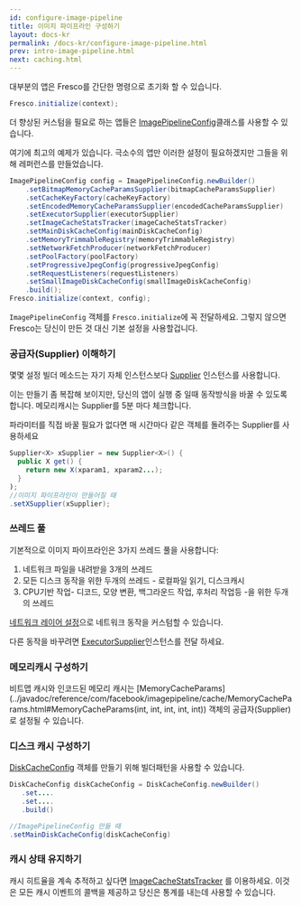 ```yaml
---
id: configure-image-pipeline
title: 이미지 파이프라인 구성하기
layout: docs-kr
permalink: /docs-kr/configure-image-pipeline.html
prev: intro-image-pipeline.html
next: caching.html
---
```


대부분의 앱은 Fresco를 간단한 명령으로 초기화 할 수 있습니다.

```java
Fresco.initialize(context);
```

더 향상된 커스텀을 필요로 하는 앱들은 [ImagePipelineConfig](../javadoc/reference/com/facebook/imagepipeline/core/ImagePipelineConfig.html)클래스를 사용할 수 있습니다.

여기에 최고의 예제가 있습니다. 극소수의 앱만 이러한 설정이 필요하겠지만 그들을 위해 레퍼런스를 만들었습니다.

```java
ImagePipelineConfig config = ImagePipelineConfig.newBuilder()
    .setBitmapMemoryCacheParamsSupplier(bitmapCacheParamsSupplier)
    .setCacheKeyFactory(cacheKeyFactory)
    .setEncodedMemoryCacheParamsSupplier(encodedCacheParamsSupplier)
    .setExecutorSupplier(executorSupplier)
    .setImageCacheStatsTracker(imageCacheStatsTracker)
    .setMainDiskCacheConfig(mainDiskCacheConfig)
    .setMemoryTrimmableRegistry(memoryTrimmableRegistry)
    .setNetworkFetchProducer(networkFetchProducer)
    .setPoolFactory(poolFactory)
    .setProgressiveJpegConfig(progressiveJpegConfig)
    .setRequestListeners(requestListeners)
    .setSmallImageDiskCacheConfig(smallImageDiskCacheConfig)
    .build();
Fresco.initialize(context, config);
```

`ImagePipelineConfig` 객체를 `Fresco.initialize`에 꼭 전달하세요. 그렇지 않으면 Fresco는 당신이 만든 것 대신 기본 설정을 사용할겁니다.

### 공급자(Supplier) 이해하기

몇몇 설정 빌더 메소드는 자기 자체 인스턴스보다 [Supplier](../javadoc/reference/com/facebook/common/internal/Supplier.html) 인스턴스를 사용합니다.

이는 만들기 좀 복잡해 보이지만, 당신의 앱이 실행 중 일때 동작방식을 바꿀 수 있도록 합니다. 메모리캐시는 Supplier를 5분 마다 체크합니다.

파라미터를 직접 바꿀 필요가 없다면 매 시간마다 같은 객체를 돌려주는 Supplier를 사용하세요

```java
Supplier<X> xSupplier = new Supplier<X>() {
  public X get() {
    return new X(xparam1, xparam2...);
  }
);
//이미지 파이프라인이 만들어질 때
.setXSupplier(xSupplier);
```

### 쓰레드 풀

기본적으로 이미지 파이프라인은 3가지 쓰레드 풀을 사용합니다:

1. 네트워크 파일을 내려받을 3개의 쓰레드
2. 모든 디스크 동작을 위한 두개의 쓰레드 - 로컬파일 읽기, 디스크캐시
3. CPU기반 작업- 디코드, 모양 변환, 백그라운드 작업, 후처리 작업등 -을 위한 두개의 쓰레드

[네트워크 레이어 설정](using-other-network-layers.html)으로 네트워크 동작을 커스텀할 수 있습니다.

다른 동작을 바꾸려면 [ExecutorSupplier](../javadoc/reference/com/facebook/imagepipeline/core/ExecutorSupplier.html)인스턴스를 전달 하세요.

### 메모리캐시 구성하기

비트맵 캐시와 인코드된 메모리 캐시는 [MemoryCacheParams](../javadoc/reference/com/facebook/imagepipeline/cache/MemoryCacheParams.html#MemoryCacheParams\(int, int, int, int, int\)) 객체의 공급자(Supplier)로 설정될 수 있습니다.

### 디스크 캐시 구성하기

[DiskCacheConfig](../javadoc/reference/com/facebook/cache/disk/DiskCacheConfig.Builder.html) 객체를 만들기 위해 빌더패턴을 사용할 수 있습니다.


```java
DiskCacheConfig diskCacheConfig = DiskCacheConfig.newBuilder()
   .set....
   .set....
   .build()

//ImagePipelineConfig 만들 때
.setMainDiskCacheConfig(diskCacheConfig)
```

### 캐시 상태 유지하기

캐시 히트율을 계속 추적하고 싶다면 [ImageCacheStatsTracker](../javadoc/reference/com/facebook/imagepipeline/cache/ImageCacheStatsTracker.html) 를 이용하세요. 이것은 모든 캐시 이벤트의 콜백을 제공하고 당신은 통계를 내는데 사용할 수 있습니다.
